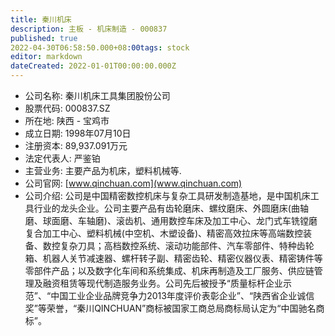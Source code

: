 ```yaml
---
title: 秦川机床
description: 主板 - 机床制造 - 000837
published: true
2022-04-30T06:58:50.000+08:00tags: stock
editor: markdown
dateCreated: 2022-01-01T00:00:00.000Z
---
```


- 公司名称: 秦川机床工具集团股份公司
- 股票代码: 000837.SZ
- 所在地: 陕西 - 宝鸡市
- 成立日期: 1998年07月10日
- 注册资本: 89,937.091万元
- 法定代表人: 严鉴铂
- 主营业务: 主要产品为机床，塑料机械等.
- 公司官网: [www.qinchuan.com](www.qinchuan.com)
- 公司介绍: 公司是中国精密数控机床与复杂工具研发制造基地，是中国机床工具行业的龙头企业。公司主要产品有齿轮磨床、螺纹磨床、外圆磨床(曲轴磨、球面磨、车轴磨)、滚齿机、通用数控车床及加工中心、龙门式车铣镗磨复合加工中心、塑料机械(中空机、木塑设备)、精密高效拉床等高端数控装备、数控复杂刀具；高档数控系统、滚动功能部件、汽车零部件、特种齿轮箱、机器人关节减速器、螺杆转子副、精密齿轮、精密仪器仪表、精密铸件等零部件产品；以及数字化车间和系统集成、机床再制造及工厂服务、供应链管理及融资租赁等现代制造服务业务。公司先后被授予“质量标杆企业示范”、“中国工业企业品牌竞争力2013年度评价表彰企业”、“陕西省企业诚信奖”等荣誉，“秦川QINCHUAN”商标被国家工商总局商标局认定为“中国驰名商标”。


